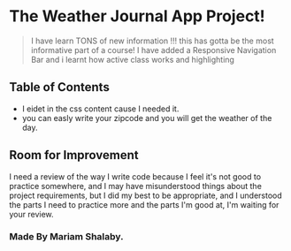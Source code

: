 # The Weather Journal App Project!
>I have learn TONS of new information !!! this has gotta be the most informative part of a course!
I have added a Responsive Navigation Bar and i learnt how active class works and highlighting
## Table of Contents
*  I eidet in the css content cause I needed it.
* you can easly write your zipcode and you will get the weather of the day.


## Room for Improvement
I need a review of the way I write code because I feel it's not good to practice somewhere, and I may have misunderstood things about the project requirements, but I did my best to be appropriate, and I understood the parts I need to practice more and the parts I'm good at, I'm waiting for your review.

### Made By Mariam Shalaby.
